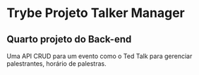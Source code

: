 # Trybe Projeto Talker Manager
## Quarto projeto do Back-end

Uma API CRUD para um evento como o Ted Talk para gerenciar palestrantes, horário de palestras.
